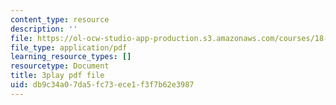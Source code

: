 ```yaml
---
content_type: resource
description: ''
file: https://ol-ocw-studio-app-production.s3.amazonaws.com/courses/18-01sc-single-variable-calculus-fall-2010/db9c34a07da5fc73ece1f3f7b62e3987_2y4tCiWbVRI.pdf
file_type: application/pdf
learning_resource_types: []
resourcetype: Document
title: 3play pdf file
uid: db9c34a0-7da5-fc73-ece1-f3f7b62e3987
---
```

